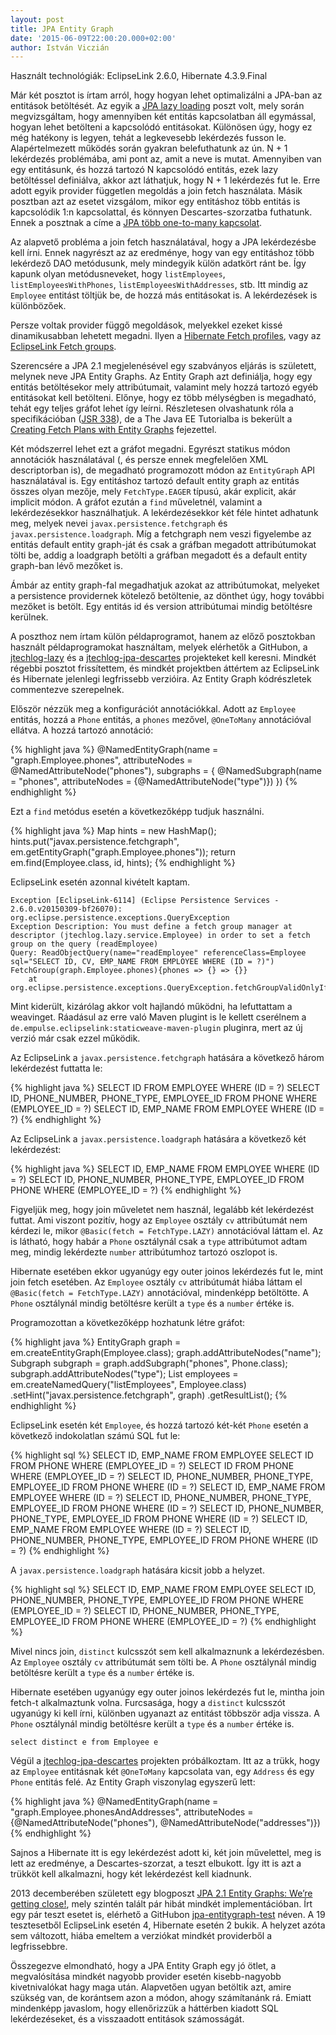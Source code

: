 ```yaml
---
layout: post
title: JPA Entity Graph
date: '2015-06-09T22:00:20.000+02:00'
author: István Viczián
---
```


Használt technológiák: EclipseLink 2.6.0, Hibernate 4.3.9.Final

Már két posztot is írtam arról, hogy hogyan lehet optimalizálni a JPA-ban az entitások betöltését.
Az egyik a [JPA lazy loading](/2012/04/22/jpa-lazy-loading.html) poszt volt, mely során megvizsgáltam,
hogy amennyiben két entitás kapcsolatban áll egymással, hogyan lehet betölteni a kapcsolódó entitásokat. Különösen úgy, hogy ez még hatékony is legyen, tehát a legkevesebb lekérdezés fusson le. Alapértelmezett működés során gyakran belefuthatunk az ún. N + 1 lekérdezés problémába, ami pont az, amit a neve is mutat. Amennyiben van egy entitásunk, és hozzá tartozó N kapcsolódó entitás, ezek lazy betöltéssel definiálva, akkor azt láthatjuk, hogy N + 1 lekérdezés fut le. Erre adott egyik provider független megoldás a join fetch használata. Másik posztban azt az esetet vizsgálom, mikor egy entitáshoz több entitás is kapcsolódik 1:n kapcsolattal, és könnyen Descartes-szorzatba futhatunk. Ennek a posztnak a címe a [JPA több one-to-many kapcsolat](/2013/03/17/jpa-tobb-one-to-many-kapcsolat.html).

Az alapvető probléma a join fetch használatával, hogy a JPA lekérdezésbe kell írni. Ennek nagyrészt az az eredménye, hogy van egy entitáshoz több lekérdező DAO metódusunk, mely mindegyik külön adatkört ránt be. Így kapunk olyan metódusneveket, hogy `listEmployees`, `listEmployeesWithPhones`, `listEmployeesWithAddresses`, stb. Itt mindig az `Employee` entitást töltjük be, de hozzá más entitásokat is. A lekérdezések is különbözőek.

Persze voltak provider függő megoldások, melyekkel ezeket kissé dinamikusabban lehetett megadni. Ilyen a [Hibernate Fetch profiles](https://docs.jboss.org/hibernate/core/4.3/manual/en-US/html/ch20.html#performance-fetching-profiles), vagy az [EclipseLink Fetch groups](http://www.eclipse.org/eclipselink/documentation/2.6/concepts/descriptors002.htm#CHEJJCCG).

Szerencsére a JPA 2.1 megjelenésével egy szabványos eljárás is született, melynek neve JPA Entity Graphs. Az Entity Graph azt definiálja, hogy egy entitás betöltésekor mely attribútumait, valamint mely hozzá tartozó egyéb entitásokat kell betölteni. Előnye, hogy ez több mélységben is megadható, tehát egy teljes gráfot lehet így leírni. Részletesen olvashatunk róla a specifikációban ([JSR 338](https://jcp.org/en/jsr/detail?id=338)), de a The Java EE Tutorialba is bekerült a [Creating Fetch Plans with Entity Graphs](https://docs.oracle.com/javaee/7/tutorial/persistence-entitygraphs.htm#BABIJIAC) fejezettel.

Két módszerrel lehet ezt a gráfot megadni. Egyrészt statikus módon annotációk használatával (, és persze ennek megfelelően XML descriptorban is), de megadható programozott módon az `EntityGraph` API használatával is. Egy entitáshoz tartozó default entity graph az entitás összes olyan mezője, mely `FetchType.EAGER` típusú, akár explicit, akár implicit módon. A gráfot ezután a `find` műveletnél, valamint a lekérdezésekkor használhatjuk. A lekérdezésekkor két féle hintet adhatunk meg, melyek nevei `javax.persistence.fetchgraph` és `javax.persistence.loadgraph`. Míg a fetchgraph nem veszi figyelembe az entitás default entity graph-ját és csak a gráfban megadott attribútumokat tölti be, addig a loadgraph betölti a gráfban megadott és a default entity graph-ban lévő mezőket is.

Ámbár az entity graph-fal megadhatjuk azokat az attribútumokat, melyeket a persistence providernek kötelező betöltenie, az dönthet úgy, hogy további mezőket is betölt. Egy entitás id és version attribútumai mindig betöltésre kerülnek.

A poszthoz nem írtam külön példaprogramot, hanem az előző posztokban használt példaprogramokat használtam, melyek elérhetők a GitHubon, a [jtechlog-lazy](https://github.com/vicziani/jtechlog-lazy) és a [jtechlog-jpa-descartes](https://github.com/vicziani/jtechlog-jpa-descartes) projekteket kell keresni. Mindkét régebbi posztot frissítettem, és mindkét projektben áttértem az EclipseLink és Hibernate jelenlegi legfrissebb verzióira. Az Entity Graph kódrészletek commentezve szerepelnek.

Először nézzük meg a konfigurációt annotációkkal. Adott az `Employee` entitás, hozzá a `Phone` entitás, a `phones` mezővel, `@OneToMany` annotációval ellátva. A hozzá tartozó annotáció:

{% highlight java %}
@NamedEntityGraph(name = "graph.Employee.phones",
    attributeNodes = @NamedAttributeNode("phones"),
    subgraphs = {
        @NamedSubgraph(name = "phones",
            attributeNodes = {@NamedAttributeNode("type")})
})
{% endhighlight %}

Ezt a `find` metódus esetén a következőképp tudjuk használni.

{% highlight java %}
Map hints = new HashMap();
hints.put("javax.persistence.fetchgraph",
    em.getEntityGraph("graph.Employee.phones"));
return em.find(Employee.class, id, hints);
{% endhighlight %}

EclipseLink esetén azonnal kivételt kaptam.

	Exception [EclipseLink-6114] (Eclipse Persistence Services - 2.6.0.v20150309-bf26070): org.eclipse.persistence.exceptions.QueryException
	Exception Description: You must define a fetch group manager at descriptor (jtechlog.lazy.service.Employee) in order to set a fetch group on the query (readEmployee)
	Query: ReadObjectQuery(name="readEmployee" referenceClass=Employee sql="SELECT ID, CV, EMP_NAME FROM EMPLOYEE WHERE (ID = ?)")
	FetchGroup(graph.Employee.phones){phones => {} => {}}
		at org.eclipse.persistence.exceptions.QueryException.fetchGroupValidOnlyIfFetchGroupManagerInDescriptor(QueryException.java:1305)

Mint kiderült, kizárólag akkor volt hajlandó működni, ha lefuttattam a weavinget. Ráadásul az erre való Maven plugint is le kellett cserélnem a `de.empulse.eclipselink:staticweave-maven-plugin` pluginra, mert az új verzió már csak ezzel működik.

Az EclipseLink a `javax.persistence.fetchgraph` hatására a következő három lekérdezést futtatta le:

{% highlight java %}
SELECT ID FROM EMPLOYEE WHERE (ID = ?)
SELECT ID, PHONE_NUMBER, PHONE_TYPE, EMPLOYEE_ID FROM PHONE
    WHERE (EMPLOYEE_ID = ?)
SELECT ID, EMP_NAME FROM EMPLOYEE WHERE (ID = ?)
{% endhighlight %}

Az EclipseLink a `javax.persistence.loadgraph` hatására a következő két lekérdezést:

{% highlight java %}
SELECT ID, EMP_NAME FROM EMPLOYEE WHERE (ID = ?)
SELECT ID, PHONE_NUMBER, PHONE_TYPE, EMPLOYEE_ID FROM PHONE
    WHERE (EMPLOYEE_ID = ?)
{% endhighlight %}

Figyeljük meg, hogy join műveletet nem használ, legalább két lekérdezést futtat. Ami viszont pozitív, hogy az `Employee` osztály `cv` attribútumát nem kérdezi le, mikor `@Basic(fetch = FetchType.LAZY)` annotációval láttam el. Az is látható, hogy habár a `Phone` osztálynál csak a `type` attribútumot adtam meg, mindig lekérdezte `number` attribútumhoz tartozó oszlopot is.

Hibernate esetében ekkor ugyanúgy egy outer joinos lekérdezés fut le, mint join fetch esetében. Az `Employee` osztály `cv` attribútumát hiába láttam el `@Basic(fetch = FetchType.LAZY)` annotációval, mindenképp betöltötte. A `Phone` osztálynál mindig betöltésre került a `type` és a `number` értéke is.

Programozottan a következőképp hozhatunk létre gráfot:

{% highlight java %}
EntityGraph<Employee> graph = em.createEntityGraph(Employee.class);
graph.addAttributeNodes("name");
Subgraph<Phone> subgraph = graph.addSubgraph("phones", Phone.class);
subgraph.addAttributeNodes("type");
List<Employee> employees =
    em.createNamedQuery("listEmployees", Employee.class)
        .setHint("javax.persistence.fetchgraph", graph)
        .getResultList();
{% endhighlight %}

EclipseLink esetén két `Employee`, és hozzá tartozó két-két `Phone` esetén a következő indokolatlan számú SQL fut le:

{% highlight sql %}
SELECT ID, EMP_NAME FROM EMPLOYEE
SELECT ID FROM PHONE WHERE (EMPLOYEE_ID = ?)
SELECT ID FROM PHONE WHERE (EMPLOYEE_ID = ?)
SELECT ID, PHONE_NUMBER, PHONE_TYPE, EMPLOYEE_ID FROM PHONE WHERE (ID = ?)
SELECT ID, EMP_NAME FROM EMPLOYEE WHERE (ID = ?)
SELECT ID, PHONE_NUMBER, PHONE_TYPE, EMPLOYEE_ID FROM PHONE WHERE (ID = ?)
SELECT ID, PHONE_NUMBER, PHONE_TYPE, EMPLOYEE_ID FROM PHONE WHERE (ID = ?)
SELECT ID, EMP_NAME FROM EMPLOYEE WHERE (ID = ?)
SELECT ID, PHONE_NUMBER, PHONE_TYPE, EMPLOYEE_ID FROM PHONE WHERE (ID = ?)
{% endhighlight %}

A `javax.persistence.loadgraph` hatására kicsit jobb a helyzet.

{% highlight sql %}
SELECT ID, EMP_NAME FROM EMPLOYEE
SELECT ID, PHONE_NUMBER, PHONE_TYPE, EMPLOYEE_ID FROM PHONE
    WHERE (EMPLOYEE_ID = ?)
SELECT ID, PHONE_NUMBER, PHONE_TYPE, EMPLOYEE_ID FROM PHONE
    WHERE (EMPLOYEE_ID = ?)
{% endhighlight %}

Mivel nincs join, `distinct` kulcsszót sem kell alkalmaznunk a lekérdezésben. Az `Employee` osztály `cv` attribútumát sem tölti be. A `Phone` osztálynál mindig betöltésre került a `type` és a `number` értéke is.

Hibernate esetében ugyanúgy egy outer joinos lekérdezés fut le, mintha join fetch-t alkalmaztunk volna. Furcsasága, hogy a `distinct` kulcsszót ugyanúgy ki kell írni, különben ugyanazt az entitást többször adja vissza. A `Phone` osztálynál mindig betöltésre került a `type` és a `number` értéke is.

	select distinct e from Employee e

Végül a [jtechlog-jpa-descartes](https://github.com/vicziani/jtechlog-jpa-descartes) projekten próbálkoztam. Itt az a trükk, hogy az `Employee` entitásnak két `@OneToMany` kapcsolata van, egy `Address` és egy `Phone` entitás felé. Az Entity Graph viszonylag egyszerű lett:

{% highlight java %}
@NamedEntityGraph(name = "graph.Employee.phonesAndAddresses",
        attributeNodes = {@NamedAttributeNode("phones"),
            @NamedAttributeNode("addresses")})
{% endhighlight %}

Sajnos a Hibernate itt is egy lekérdezést adott ki, két join művelettel, meg is lett az eredménye, a Descartes-szorzat, a teszt elbukott. Így itt is azt a trükköt kell alkalmazni, hogy két lekérdezést kell kiadnunk.

2013 decemberében született egy blogposzt [JPA 2.1 Entity Graphs: We’re getting close!](https://javaeeblog.wordpress.com/2013/12/06/jpa-2-1-entity-graphs-were-getting-close/), mely szintén talált pár hibát mindkét implementációban. Írt egy pár teszt esetet is, elérhető a GitHubon [jpa-entitygraph-test](https://github.com/dirkweil/jpa-entitygraph-test) néven. A 19 tesztesetből EclipseLink esetén 4, Hibernate esetén 2 bukik. A helyzet azóta sem változott, hiába emeltem a verziókat mindkét providerből a legfrissebbre.

Összegezve elmondható, hogy a JPA Entity Graph egy jó ötlet, a megvalósítása mindkét nagyobb provider esetén kisebb-nagyobb kivetnivalókat hagy maga után. Alapvetően ugyan betöltik azt, amire szükség van, de korántsem azon a módon, ahogy számítanánk rá. Emiatt mindenképp javaslom, hogy ellenőrizzük a háttérben kiadott SQL lekérdezéseket, és a visszaadott entitások számosságát.

